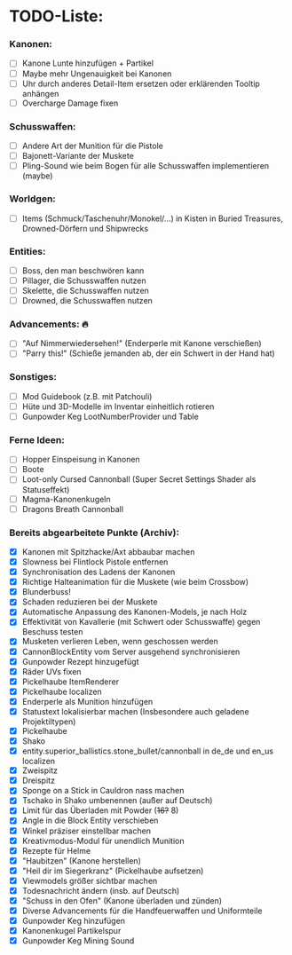 # **TODO-Liste:**

### **Kanonen:** 
- [ ] Kanone Lunte hinzufügen + Partikel
- [ ] Maybe mehr Ungenauigkeit bei Kanonen
- [ ] Uhr durch anderes Detail-Item ersetzen oder erklärenden Tooltip anhängen
- [ ] Overcharge Damage fixen

### **Schusswaffen:**
- [ ] Andere Art der Munition für die Pistole
- [ ] Bajonett-Variante der Muskete
- [ ] Pling-Sound wie beim Bogen für alle Schusswaffen implementieren (maybe)

### **Worldgen:** 
- [ ] Items (Schmuck/Taschenuhr/Monokel/...) in Kisten in Buried
      Treasures, Drowned-Dörfern und Shipwrecks

### **Entities:** 
- [ ] Boss, den man beschwören kann
- [ ] Pillager, die Schusswaffen nutzen 
- [ ] Skelette, die Schusswaffen nutzen  
- [ ] Drowned, die Schusswaffen
      nutzen

### **Advancements:** 🔥
- [ ] "Auf Nimmerwiedersehen!" (Enderperle mit Kanone verschießen)
- [ ] "Parry this!" (Schieße jemanden ab, der ein Schwert in der Hand hat)

### **Sonstiges:**
- [ ] Mod Guidebook (z.B. mit Patchouli)
- [ ] Hüte und 3D-Modelle im Inventar einheitlich rotieren
- [ ] Gunpowder Keg LootNumberProvider und Table

### **Ferne Ideen:** 
- [ ] Hopper Einspeisung in Kanonen 
- [ ] Boote
- [ ] Loot-only Cursed Cannonball (Super Secret Settings Shader als Statuseffekt)
- [ ] Magma-Kanonenkugeln
- [ ] Dragons Breath Cannonball

### **Bereits abgearbeitete Punkte (Archiv):** 
- [x] Kanonen mit Spitzhacke/Axt abbaubar machen 
- [x] Slowness bei Flintlock Pistole entfernen 
- [x] Synchronisation des Ladens der Kanonen 
- [x] Richtige Halteanimation für die Muskete (wie beim Crossbow) 
- [x] Blunderbuss! 
- [x] Schaden reduzieren bei der Muskete 
- [x] Automatische Anpassung des Kanonen-Models, je nach Holz 
- [x] Effektivität von Kavallerie (mit Schwert oder Schusswaffe) gegen Beschuss testen 
- [x] Musketen verlieren Leben, wenn geschossen werden 
- [x] CannonBlockEntity vom Server ausgehend synchronisieren 
- [x] Gunpowder Rezept hinzugefügt
- [x] Räder UVs fixen 
- [x] Pickelhaube ItemRenderer
- [x] Pickelhaube localizen
- [x] Enderperle als Munition hinzufügen
- [x] Statustext lokalisierbar machen (Insbesondere auch geladene Projektiltypen)
- [x] Pickelhaube
- [x] Shako
- [x] entity.superior_ballistics.stone_bullet/cannonball in de_de und en_us localizen
- [x] Zweispitz
- [x] Dreispitz
- [x] Sponge on a Stick in Cauldron nass machen
- [x] Tschako in Shako umbenennen (außer auf Deutsch)
- [x] Limit für das Überladen mit Powder (~~16?~~ 8) 
- [x] Angle in die Block Entity verschieben
- [x] Winkel präziser einstellbar machen
- [x] Kreativmodus-Modul für unendlich Munition
- [x] Rezepte für Helme
- [x] "Haubitzen" (Kanone herstellen)
- [x] "Heil dir im Siegerkranz" (Pickelhaube aufsetzen)
- [x] Viewmodels größer sichtbar machen
- [x] Todesnachricht ändern (insb. auf Deutsch)
- [x] "Schuss in den Ofen" (Kanone überladen und zünden)
- [x] Diverse Advancements für die Handfeuerwaffen und Uniformteile
- [x] Gunpowder Keg hinzufügen 
- [x] Kanonenkugel Partikelspur
- [x] Gunpowder Keg Mining Sound